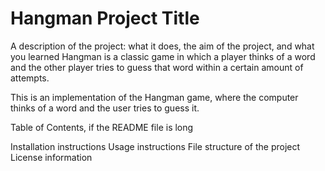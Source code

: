 # Hangman Project Title

A description of the project: what it does, the aim of the project, and what you learned
Hangman is a classic game in which a player thinks of a word and the other player tries to guess that word within a certain amount of attempts.

This is an implementation of the Hangman game, where the computer thinks of a word and the user tries to guess it. 

Table of Contents, if the README file is long

Installation instructions
Usage instructions
File structure of the project
License information

